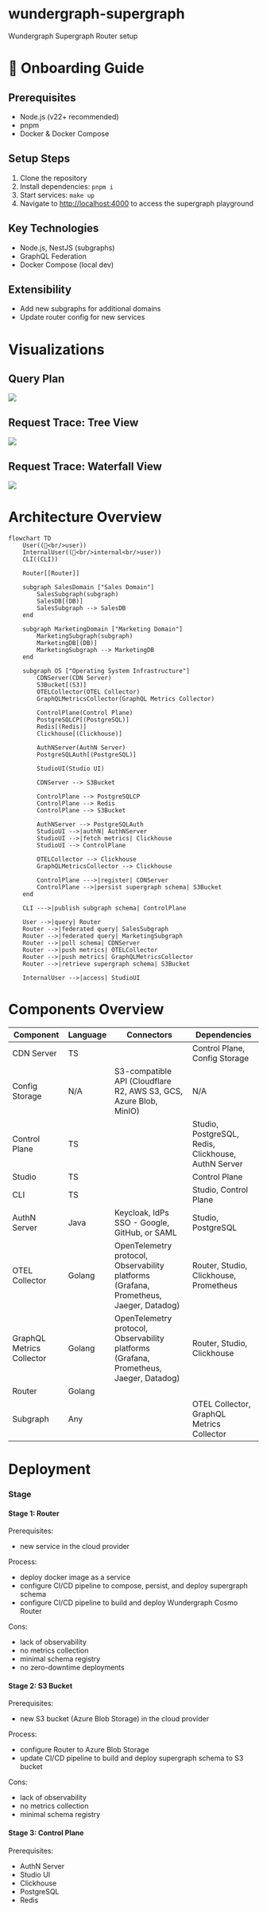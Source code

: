 # wundergraph-supergraph

Wundergraph Supergraph Router setup

# 🚀 Onboarding Guide

## Prerequisites

- Node.js (v22+ recommended)
- pnpm
- Docker & Docker Compose

## Setup Steps

1. Clone the repository
2. Install dependencies: `pnpm i`
3. Start services: `make up`
4. Navigate to [http://localhost:4000](http://localhost:4000) to access the supergraph playground

## Key Technologies

- Node.js, NestJS (subgraphs)
- GraphQL Federation
- Docker Compose (local dev)

## Extensibility

- Add new subgraphs for additional domains
- Update router config for new services

# Visualizations

## Query Plan

![](docs/img/query-plan.png)

## Request Trace: Tree View

![](docs/img/request-trace-tree-view.png)

## Request Trace: Waterfall View

![](docs/img/request-trace-waterfall-view.png)

# Architecture Overview

```mermaid
flowchart TD
    User((👤<br/>user))
    InternalUser((👤<br/>internal<br/>user))
    CLI((CLI))

    Router[[Router]]

    subgraph SalesDomain ["Sales Domain"]
        SalesSubgraph(subgraph)
        SalesDB[(DB)]
        SalesSubgraph --> SalesDB
    end

    subgraph MarketingDomain ["Marketing Domain"]
        MarketingSubgraph(subgraph)
        MarketingDB[(DB)]
        MarketingSubgraph --> MarketingDB
    end

    subgraph OS ["Operating System Infrastructure"]
        CDNServer(CDN Server)
        S3Bucket[(S3)]
        OTELCollector(OTEL Collector)
        GraphQLMetricsCollector(GraphQL Metrics Collector)

        ControlPlane(Control Plane)
        PostgreSQLCP[(PostgreSQL)]
        Redis[(Redis)]
        Clickhouse[(Clickhouse)]

        AuthNServer(AuthN Server)
        PostgreSQLAuth[(PostgreSQL)]

        StudioUI(Studio UI)

        CDNServer --> S3Bucket
        
        ControlPlane --> PostgreSQLCP
        ControlPlane --> Redis
        ControlPlane --> S3Bucket
        
        AuthNServer --> PostgreSQLAuth
        StudioUI -->|authN| AuthNServer
        StudioUI -->|fetch metrics| Clickhouse
        StudioUI --> ControlPlane
        
        OTELCollector --> Clickhouse
        GraphQLMetricsCollector --> Clickhouse

        ControlPlane --->|register| CDNServer
        ControlPlane -->|persist supergraph schema| S3Bucket
    end

    CLI --->|publish subgraph schema| ControlPlane

    User -->|query| Router
    Router -->|federated query| SalesSubgraph
    Router -->|federated query| MarketingSubgraph
    Router -->|poll schema| CDNServer
    Router -->|push metrics| OTELCollector
    Router -->|push metrics| GraphQLMetricsCollector
    Router -->|retrieve supergraph schema| S3Bucket

    InternalUser -->|access| StudioUI
```

# Components Overview

| Component                 | Language | Connectors                                                                             | Dependencies                                        |
| ------------------------- | -------- | -------------------------------------------------------------------------------------- | --------------------------------------------------- |
| CDN Server                | TS       |                                                                                        | Control Plane, Config Storage                       |
| Config Storage            | N/A      | S3-compatible API (Cloudflare R2, AWS S3, GCS, Azure Blob, MinIO)                      | N/A                                                 |
| Control Plane             | TS       |                                                                                        | Studio, PostgreSQL, Redis, Clickhouse, AuthN Server |
| Studio                    | TS       |                                                                                        | Control Plane                                       |
| CLI                       | TS       |                                                                                        | Studio, Control Plane                               |
| AuthN Server              | Java     | Keycloak, IdPs SSO - Google, GitHub, or SAML                                           | Studio, PostgreSQL                                  |
| OTEL Collector            | Golang   | OpenTelemetry protocol, Observability platforms (Grafana, Prometheus, Jaeger, Datadog) | Router, Studio, Clickhouse, Prometheus              |
| GraphQL Metrics Collector | Golang   | OpenTelemetry protocol, Observability platforms (Grafana, Prometheus, Jaeger, Datadog) | Router, Studio, Clickhouse                          |
| Router                    | Golang   |                                                                                        |                                                     |
| Subgraph                  | Any      |                                                                                        | OTEL Collector, GraphQL Metrics Collector           |

# Deployment

### Stage

#### Stage 1: Router

Prerequisites:
- new service in the cloud provider

Process:
- deploy docker image as a service
- configure CI/CD pipeline to compose, persist, and deploy supergraph schema
- configure CI/CD pipeline to build and deploy Wundergraph Cosmo Router

Cons:
- lack of observability
- no metrics collection
- minimal schema registry
- no zero-downtime deployments

#### Stage 2: S3 Bucket

Prerequisites:
- new S3 bucket (Azure Blob Storage) in the cloud provider

Process:
- configure Router to Azure Blob Storage
- update CI/CD pipeline to build and deploy supergraph schema to S3 bucket

Cons:
- lack of observability
- no metrics collection
- minimal schema registry

#### Stage 3: Control Plane

Prerequisites:
- AuthN Server
- Studio UI
- Clickhouse
- PostgreSQL
- Redis